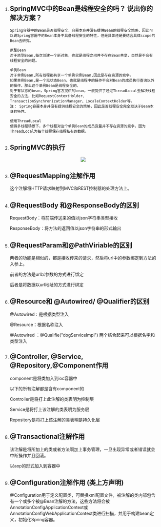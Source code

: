 1. ## SpringMVC中的Bean是线程安全的吗？ 说出你的解决方案？ 

   ```
   Spring容器中的Bean是否线程安全，容器本身并没有提供Bean的线程安全策略，因此可以说Spring容器中的Bean本身不具备线程安全的特性，但是具体还是要结合具体scope的Bean去研究。
   ```

   ```
   原型Bean
   对于原型Bean,每次创建一个新对象，也就是线程之间并不存在Bean共享，自然是不会有线程安全的问题。
   
   单例Bean
   对于单例Bean,所有线程都共享一个单例实例Bean,因此是存在资源的竞争。
   如果单例Bean,是一个无状态Bean，也就是线程中的操作不会对Bean的成员执行查询以外的操作，那么这个单例Bean是线程安全的。
   对于有状态的bean，Spring官方提供的bean，一般提供了通过ThreadLocal去解决线程安全的方法，比如RequestContextHolder、TransactionSynchronizationManager、LocaleContextHolder等。
   注： Spring容器本身并没有提供线程安全的策略，因此是否线程安全完全取决于Bean本身的特性。
   ```

   ```
   使用ThreadLocal
   使得多线程场景下，多个线程对这个单例Bean的成员变量并不存在资源的竞争，因为ThreadLocal为每个线程保存线程私有的数据。
   ```

   

2. ## SpringMVC的执行

   <center>
   <img src="https://images2018.cnblogs.com/blog/1370903/201808/1370903-20180827201021158-682489195.png">
   </center>

3. ## @RequestMapping注解作用

   这个注解将HTTP请求映射到MVC和REST控制器的处理方法上。

4. ## @RequestBody 和@ResponseBody的区别

   RequestBody：将前端传送来的值以json字符串类型接收

   ResponseBody：将方法的返回值以json字符串的形式输出

5. ## @RequestParam和@PathViriable的区别

   两者的功能是相似的，都是接收传来的请求，然后将url中的参数绑定到方法的入参上。

   前者的方法是url以参数的方式进行绑定

   后者是将数据以url地址的方式进行绑定

6. ## @Resource和 @Autowired/ @Qualifier的区别

   @Autowired：是根据类型注入

   @Resource：根据名称注入

   @Autowired ：@Qualifie("dogServiceImpl") 两个结合起来可以根据名字和类型注入

7. ## @Controller, @Service, @Repository,@Component作用

   component是将类加入到ioc容器中

   以下的所有注解都是含有component的

   Controller是将打上此注解的类表明为控制层

   Service是将打上该注解的类表明为服务层

   Repository是将打上该注解的类表明是持久化层

8. ## @Transactional注解作用

   该注解是将所加上的类或者方法啊加上事务管理，一旦出现异常或者错误就会中断操作并且回滚。

   以aop的形式加入到容器中

9. ## @Configuration注解作用 (类上方声明)

   @Configuration用于定义配置类，可替换xml配置文件，被注解的类内部包含有一个或多个被@Bean注解的方法，这些方法将会被AnnotationConfigApplicationContext或AnnotationConfigWebApplicationContext类进行扫描，并用于构建bean定义，初始化Spring容器。

